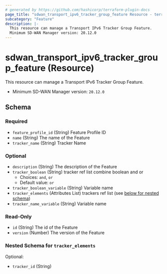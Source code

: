 ```yaml
---
# generated by https://github.com/hashicorp/terraform-plugin-docs
page_title: "sdwan_transport_ipv6_tracker_group_feature Resource - terraform-provider-sdwan"
subcategory: "Feature"
description: |-
  This resource can manage a Transport IPv6 Tracker Group Feature.
  Minimum SD-WAN Manager version: 20.12.0
---
```


# sdwan_transport_ipv6_tracker_group_feature (Resource)

This resource can manage a Transport IPv6 Tracker Group Feature.
  - Minimum SD-WAN Manager version: `20.12.0`



<!-- schema generated by tfplugindocs -->
## Schema

### Required

- `feature_profile_id` (String) Feature Profile ID
- `name` (String) The name of the Feature
- `tracker_name` (String) Tracker Name

### Optional

- `description` (String) The description of the Feature
- `tracker_boolean` (String) tracker ref list combine boolean and or
  - Choices: `and`, `or`
  - Default value: `or`
- `tracker_boolean_variable` (String) Variable name
- `tracker_elements` (Attributes List) trackers ref list (see [below for nested schema](#nestedatt--tracker_elements))
- `tracker_name_variable` (String) Variable name

### Read-Only

- `id` (String) The id of the Feature
- `version` (Number) The version of the Feature

<a id="nestedatt--tracker_elements"></a>
### Nested Schema for `tracker_elements`

Optional:

- `tracker_id` (String)
